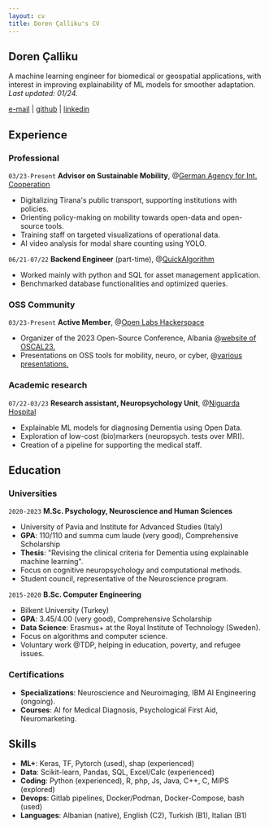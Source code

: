 ```yaml
---
layout: cv
title: Doren Çalliku's CV
---
```


## Doren Çalliku

A machine learning engineer for biomedical or geospatial applications, with interest in improving explainability of ML models for smoother adaptation.<br> _Last updated: 01/24._

<div id="webaddress">
<a href="mailto:dcalliku@gmail.com">e-mail</a>
<!--| <a href="https://pomodoren.github.io">website</a>-->
| <a href="https://github.com/pomodoren">github</a>
| <a href="https://www.linkedin.com/in/pomodoren/">linkedin</a>
</div>

## Experience

### Professional

`03/23-Present`
__Advisor on Sustainable Mobility__, @<ins>[German Agency for Int. Cooperation](https://www.giz.de/en/html/index.html)</ins>

- Digitalizing Tirana's public transport, supporting institutions with policies.
- Orienting policy-making on mobility towards open-data and open-source tools.
- Training staff on targeted visualizations of operational data.
- AI video analysis for modal share counting using YOLO.

`06/21-07/22`
__Backend Engineer__ (part-time), @<ins>[QuickAlgorithm](https://quickalgorithm.com/)</ins>

- Worked mainly with python and SQL for asset management application.
- Benchmarked database functionalities and optimized queries.

### OSS Community

`03/23-Present`
__Active Member__, @<ins>[Open Labs Hackerspace](https://openlabs.cc/en/)<ins>
- Organizer of the 2023 Open-Source Conference, Albania @<ins>[website of OSCAL23](https://oscal.openlabs.cc/)<ins>.
- Presentations on OSS tools for mobility, neuro, or cyber, @<ins>[various presentations](https://pomodoren.github.io/open-labs/)<ins>.

### Academic research

`07/22-03/23`
__Research assistant, Neuropsychology Unit__, @<ins>[Niguarda Hospital](https://www.ospedaleniguarda.it/EN/)<ins>

- Explainable ML models for diagnosing Dementia using Open Data.
- Exploration of low-cost (bio)markers (neuropsych. tests over MRI). 
- Creation of a pipeline for supporting the medical staff.  

## Education

### Universities

`2020-2023`
__M.Sc. Psychology, Neuroscience and Human Sciences__

- University of Pavia and Institute for Advanced Studies (Italy) 
- __GPA__: 110/110 and summa cum laude (very good), Comprehensive Scholarship
- __Thesis__: "Revising the clinical criteria for Dementia using explainable machine learning".
- Focus on cognitive neuropsychology and computational methods.
- Student council, representative of the Neuroscience program.

`2015-2020`
__B.Sc. Computer Engineering__

- Bilkent University (Turkey)
- __GPA__: 3.45/4.00 (very good), Comprehensive Scholarship
- __Data Science__: Erasmus+ at the Royal Institute of Technology (Sweden).
- Focus on algorithms and computer science.
- Voluntary work @TDP, helping in education, poverty, and refugee issues.

### Certifications

- __Specializations__: Neuroscience and Neuroimaging, IBM AI Engineering (ongoing).
- __Courses__: AI for Medical Diagnosis, Psychological First Aid, Neuromarketing.

## Skills

- __ML+__: Keras, TF, Pytorch (used), shap (experienced)
- __Data__: Scikit-learn, Pandas, SQL, Excel/Calc (experienced)
- __Coding__: Python (experienced), R, php, Js, Java, C++, C, MIPS (explored)
- __Devops__: Gitlab pipelines, Docker/Podman, Docker-Compose, bash (used)
- __Languages__: Albanian (native), English (C2), Turkish (B1), Italian (B1)
